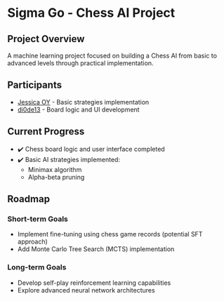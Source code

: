# Sigma Go - Chess AI Project

## Project Overview
A machine learning project focused on building a Chess AI from basic to advanced levels through practical implementation.

## Participants
- [Jessica OY](https://github.com/Jessica-OY) - Basic strategies implementation
- [di0de13](https://github.com/di0de13) - Board logic and UI development

## Current Progress
- ✔️ Chess board logic and user interface completed
- ✔️ Basic AI strategies implemented:
  - Minimax algorithm
  - Alpha-beta pruning

## Roadmap
### Short-term Goals
- Implement fine-tuning using chess game records (potential SFT approach)
- Add Monte Carlo Tree Search (MCTS) implementation

### Long-term Goals
- Develop self-play reinforcement learning capabilities
- Explore advanced neural network architectures

